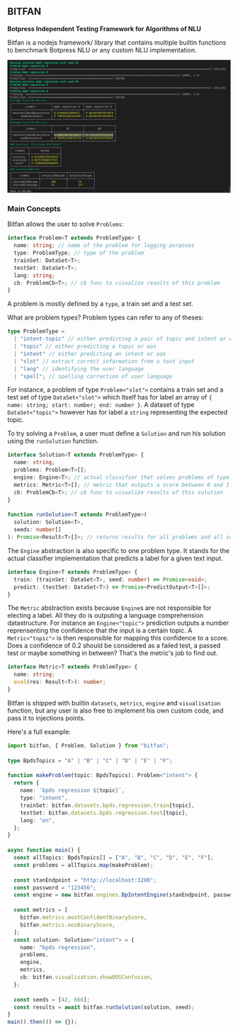 ## BITFAN

**Botpress Independent Testing Framework for Algorithms of NLU**

Bitfan is a nodejs framework/ library that contains multiple builtin functions to benchmark Botpress NLU or any custom NLU implementation.

<img  src="./bitfan.png"/>

### Main Concepts

Bitfan allows the user to solve `Problems`:

```ts
interface Problem<T extends ProblemType> {
  name: string; // name of the problem for logging purposes
  type: ProblemType; // type of the problem
  trainSet: DataSet<T>;
  testSet: DataSet<T>;
  lang: string;
  cb: ProblemCb<T>; // cb func to visualize results of this problem
}
```

A problem is mostly defined by a `type`, a train set and a test set.

What are problem types? Problem types can refer to any of theses:

```ts
type ProblemType =
  | "intent-topic" // either predicting a pair of topic and intent or oos
  | "topic" // either predicting a topic or oos
  | "intent" // either predicting an intent or oos
  | "slot" // extract correct information from a text input
  | "lang" // identifying the user language
  | "spell"; // spelling correction of user language
```

For instance, a problem of type `Problem<"slot">` contains a train set and a test set of type `DataSet<"slot">` which itself has for label an array of `{ name: string; start: number; end: number }`. A dataset of type `DataSet<"topic">` however has for label a `string` representing the expected topic.

To try solving a `Problem`, a user must define a `Solution` and run his solution using the `runSolution` function.

```ts
interface Solution<T extends ProblemType> {
  name: string;
  problems: Problem<T>[];
  engine: Engine<T>; // actual classifier that solves problems of type T
  metrics: Metric<T>[]; // metric that outputs a score between 0 and 1 for a given test (row)
  cb: ProblemCb<T>; // cb func to visualize results of this solution
}

function runSolution<T extends ProblemType>(
  solution: Solution<T>,
  seeds: number[]
): Promise<Result<T>[]>; // returns results for all problems and all seeds
```

The `Engine` abstraction is also specific to one problem type. It stands for the actual classifier implementation that predicts a label for a given text input.

```ts
interface Engine<T extends ProblemType> {
  train: (trainSet: DataSet<T>, seed: number) => Promise<void>;
  predict: (testSet: DataSet<T>) => Promise<PredictOutput<T>[]>;
}
```

The `Metric` abstraction exists because `Engine`s are not responsible for electing a label. All they do is outputing a language comprehension datastructure. For instance an `Engine<"topic">` prediction outputs a number reprensenting the confidence that the input is a certain topic. A `Metric<"topic">` is then responsible for mapping this confidence to a score. Does a confidence of 0.2 should be considered as a failed test, a passed test or maybe something in between? That's the metric's job to find out.

```ts
interface Metric<T extends ProblemType> {
  name: string;
  eval(res: Result<T>): number;
}
```

Bitfan is shipped with builtin `datasets`, `metrics`, `engine` and `visualisation` function, but any user is also free to implement his own custom code, and pass it to injections points.

Here's a full example:

```ts
import bitfan, { Problem, Solution } from "bitfan";

type BpdsTopics = "A" | "B" | "C" | "D" | "E" | "F";

function makeProblem(topic: BpdsTopics): Problem<"intent"> {
  return {
    name: `bpds regression ${topic}`,
    type: "intent",
    trainSet: bitfan.datasets.bpds.regression.train[topic],
    testSet: bitfan.datasets.bpds.regression.test[topic],
    lang: "en",
  };
}

async function main() {
  const allTopics: BpdsTopics[] = ["A", "B", "C", "D", "E", "F"];
  const problems = allTopics.map(makeProblem);

  const stanEndpoint = "http://localhost:3200";
  const password = "123456";
  const engine = new bitfan.engines.BpIntentEngine(stanEndpoint, password);

  const metrics = [
    bitfan.metrics.mostConfidentBinaryScore,
    bitfan.metrics.oosBinaryScore,
  ];
  const solution: Solution<"intent"> = {
    name: "bpds regression",
    problems,
    engine,
    metrics,
    cb: bitfan.visualisation.showOOSConfusion,
  };

  const seeds = [42, 666];
  const results = await bitfan.runSolution(solution, seed);
}
main().then(() => {});
```
